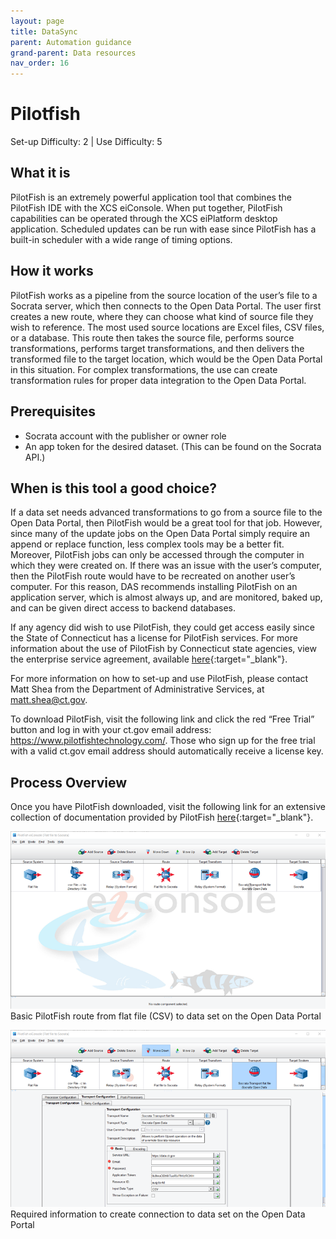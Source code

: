 ```yaml
---
layout: page
title: DataSync
parent: Automation guidance
grand-parent: Data resources
nav_order: 16
---
```


# Pilotfish
Set-up Difficulty: 2 | Use Difficulty: 5 

## What it is
PilotFish is an extremely powerful application tool that combines the PilotFish IDE with the XCS eiConsole. When put together, PilotFish capabilities can be operated through the XCS eiPlatform desktop application. Scheduled updates can be run with ease since PilotFish has a built-in scheduler with a wide range of timing options. 

## How it works
PilotFish works as a pipeline from the source location of the user’s file to a Socrata server, which then connects to the Open Data Portal. The user first creates a new route, where they can choose what kind of source file they wish to reference. The most used source locations are Excel files, CSV files, or a database. This route then takes the source file, performs source transformations, performs target transformations, and then delivers the transformed file to the target location, which would be the Open Data Portal in this situation. For complex transformations, the use can create transformation rules for proper data integration to the Open Data Portal. 

## Prerequisites
* Socrata account with the publisher or owner role 
* An app token for the desired dataset. (This can be found on the Socrata API.) 

## When is this tool a good choice?
If a data set needs advanced transformations to go from a source file to the Open Data Portal, then PilotFish would be a great tool for that job. However, since many of the update jobs on the Open Data Portal simply require an append or replace function, less complex tools may be a better fit. Moreover, PilotFish jobs can only be accessed through the computer in which they were created on. If there was an issue with the user’s computer, then the PilotFish route would have to be recreated on another user’s computer. For this reason, DAS recommends installing PilotFish on an application server, which is almost always up, and are monitored, baked up, and can be given direct access to backend databases. 

If any agency did wish to use PilotFish, they could get access easily since the State of Connecticut has a license for PilotFish services. For more information about the use of PilotFish by Connecticut state agencies, view the enterprise service agreement, available [here](https://portal.ct.gov/-/media/DAS/BEST/Data-Services/DASBESTeServicesEnterpriseDataIntegrationV1.pdf){:target="_blank"}.

For more information on how to set-up and use PilotFish, please contact Matt Shea from the Department of Administrative Services, at [matt.shea@ct.gov](mailto:matt.shea@ct.gov).  

To download PilotFish, visit the following link and click the red “Free Trial” button and log in with your ct.gov email address: https://www.pilotfishtechnology.com/. Those who sign up for the free trial with a valid ct.gov email address should automatically receive a license key.

## Process Overview  
Once you have PilotFish downloaded, visit the following link for an extensive collection of documentation provided by PilotFish [here](https://cms.pilotfishtechnology.com/?_ga=2.258813642.1784563989.1627481862-1295223994.1623077406){:target="_blank"}. 

![](../assets/automation_2.png)
Basic PilotFish route from flat file (CSV) to data set on the Open Data Portal

![](../assets/automation_3.png)
Required information to create connection to data set on the Open Data Portal